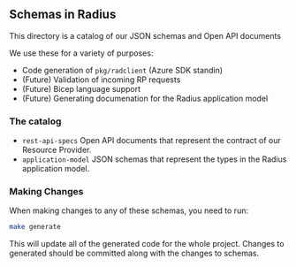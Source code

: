 ## Schemas in Radius

This directory is a catalog of our JSON schemas and Open API documents 

We use these for a variety of purposes:

- Code generation of `pkg/radclient` (Azure SDK standin)
- (Future) Validation of incoming RP requests
- (Future) Bicep language support
- (Future) Generating documenation for the Radius application model

### The catalog

- `rest-api-specs` Open API documents that represent the contract of our Resource Provider.
- `application-model` JSON schemas that represent the types in the Radius application model.

### Making Changes

When making changes to any of these schemas, you need to run:

```sh
make generate
```

This will update all of the generated code for the whole project. Changes to generated should be committed along with the changes to schemas.
